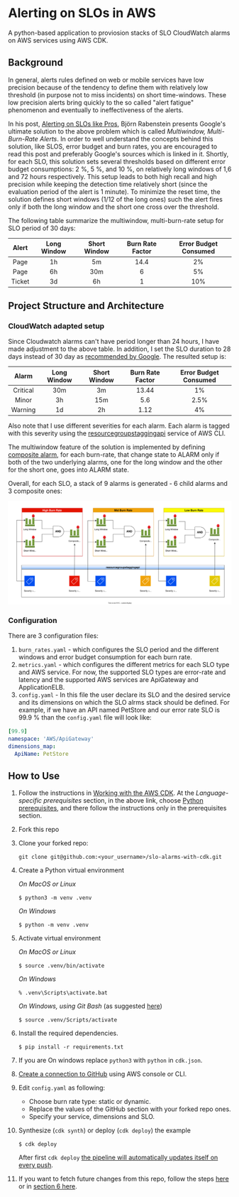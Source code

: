 # Alerting on SLOs in AWS

A python-based application to proviosion stacks of SLO CloudWatch alarms on AWS services using AWS CDK.

## Background

In general, alerts rules defined on web or mobile services have low precision because of the tendency to define them with relatively low threshold (in purpose not to miss incidents) on short time-windows. These low precision alerts bring quickly to the so called "alert fatigue" phenomenon and eventually to ineffectiveness of the alerts.

In his post, [Alerting on SLOs like Pros](https://developers.soundcloud.com/blog/alerting-on-slos), Björn Rabenstein presents Google's ultimate solution to the above problem which is called *Multiwindow, Multi-Burn-Rate Alerts*. In order to well understand the concepts behind this solution, like SLOS, error budget and burn rates, you are encouraged to read this post and preferably Google's sources which is linked in it. Shortly, for each SLO, this solution sets several thresholds based on different error budget consumptions: 2 %, 5 %, and 10 %, on relatively long windows of 1,6 and 72 hours respectively. This setup leads to both high recall and high precision while keeping the detection time relatively short (since the evaluation period of the alert is 1 minute). To minimize the reset time, the solution defines short windows (1/12 of the long ones) such the alert fires only if both the long window and the short one cross over the threshold.

The following table summarize the multiwindow, multi-burn-rate setup for SLO period of 30 days:

|  Alert | Long Window | Short Window | Burn Rate Factor | Error Budget Consumed |
|:------:|:-----------:|:------------:|:----------------:|:---------------------:|
| Page   | 1h          | 5m           | 14.4             | 2%                    |
| Page   | 6h          | 30m          | 6                | 5%                    |
| Ticket | 3d          | 6h           | 1                | 10%                   |

## Project Structure and Architecture

### CloudWatch adapted setup

Since Cloudwatch alarms can't have period longer than 24 hours, I have made adjustment to the above table. In addition, I set the SLO duration to 28 days instead of 30 day as [recommended by Google](https://sre.google/workbook/implementing-slos/#:~:text=We%20recommend%20defining%20this%20period%20as%20an%20integral%20number%20of%20weeks%20so%20it%20always%20contains%20the%20same%20number%20of%20weekends). The resulted setup is:

|  Alarm   | Long Window | Short Window | Burn Rate Factor | Error Budget Consumed |
|:--------:|:-----------:|:------------:|:----------------:|:---------------------:|
| Critical | 30m         | 3m           | 13.44            | 1%                    |
| Minor    | 3h          | 15m          | 5.6              | 2.5%                  |
| Warning  | 1d          | 2h           | 1.12             | 4%                    |

Also note that I use different severities for each alarm. Each alarm is tagged with this severity using the [resourcegroupstaggingapi](https://awscli.amazonaws.com/v2/documentation/api/latest/reference/resourcegroupstaggingapi/index.html) service of AWS CLI.

The multiwindow feature of the solution is implemented by defining [composite alarm](https://docs.aws.amazon.com/AmazonCloudWatch/latest/monitoring/Create_Composite_Alarm.html), for each burn-rate, that change state to ALARM only if both of the two underlying alarms, one for the long window and the other for the short one, goes into ALARM state.

Overall, for each SLO, a stack of 9 alarms is generated - 6 child alarms and 3 composite ones:

<img src="/res/cw-slo-alarms-architecture.drawio.svg"/>

### Configuration

There are 3 configuration files:
1. `burn_rates.yaml` - which configures the SLO period and the different windows and error budget consumption for each burn rate.
2. `metrics.yaml` - which configures the different metrics for each SLO type and AWS service. For now, the supported SLO types are error-rate and latency and the supported AWS services are ApiGateway and ApplicationELB.
3. `config.yaml` - In this file the user declare its SLO and the desired service and its dimensions on which the SLO alrms stack should be defined. For example, if we have an API named PetStore and our error rate SLO is 99.9 % than the `config.yaml` file will look like:

```yaml
[99.9]
namespace: 'AWS/ApiGateway'
dimensions_map: 
  ApiName: PetStore
```
## How to Use

1. Follow the instructions in [Working with the AWS CDK](https://docs.aws.amazon.com/cdk/v2/guide/work-with.html). At the *Language-specific prerequisites* section, in the above link, choose [Python prerequisites](https://docs.aws.amazon.com/cdk/v2/guide/work-with-cdk-python.html), and there follow the instructions only in the prerequisites section.

2. Fork this repo

3. Clone your forked repo:
    ```
    git clone git@github.com:<your_username>/slo-alarms-with-cdk.git
    ```
2. Create a Python virtual environment

    _On MacOS or Linux_
    ```
    $ python3 -m venv .venv
    ```

    _On Windows_
    ```
    $ python -m venv .venv
    ```

3. Activate virtual environment

    _On MacOS or Linux_
    ```
    $ source .venv/bin/activate
    ```

    _On Windows_
    ```
    % .venv\Scripts\activate.bat
    ```

    _On Windows, using Git Bash_ (as suggested [here](https://stackoverflow.com/questions/50902497/how-to-tell-if-virtualenv-is-activated-in-windows-git-bash))
    ```
    $ source .venv/Scripts/activate
    ```    

4. Install the required dependencies.

    ```
    $ pip install -r requirements.txt
    ```

5. If you are On windows replace `python3` with `python` in `cdk.json`.

6. [Create a connection to GitHub](https://docs.aws.amazon.com/dtconsole/latest/userguide/connections-create-github.html) using AWS console or CLI.

7. Edit `config.yaml` as following:
    - Choose burn rate type: static or dynamic.
    - Replace the values of the GitHub section with your forked repo ones.
    - Specify your service, dimensions and SLO.

5. Synthesize (`cdk synth`) or deploy (`cdk deploy`) the example

    ```
    $ cdk deploy
    ```
    After first `cdk deploy` [the pipeline will automatically updates itself on every push](https://docs.aws.amazon.com/cdk/v2/guide/cdk_pipeline.html#:~:text=push%0Acdk%20deploy-,Tip,-Now%20that%20you%27ve).
6. If you want to fetch future changes from this repo, follow the steps [here](https://stackoverflow.com/questions/7244321/how-do-i-update-or-sync-a-forked-repository-on-github) or in [section 6 here](https://gist.github.com/0xjac/85097472043b697ab57ba1b1c7530274).

